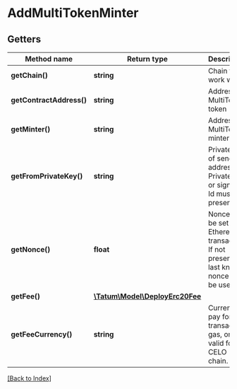 # AddMultiTokenMinter

## Getters

Method name | Return type | Description | Notes
------------ | ------------- | ------------- | -------------
**getChain()** | **string** | Chain to work with. |
**getContractAddress()** | **string** | Address of MultiToken token |
**getMinter()** | **string** | Address of MultiToken minter |
**getFromPrivateKey()** | **string** | Private key of sender address. Private key, or signature Id must be present. |
**getNonce()** | **float** | Nonce to be set to Ethereum transaction. If not present, last known nonce will be used. | [optional]
**getFee()** | [**\Tatum\Model\DeployErc20Fee**](DeployErc20Fee.md) |  | [optional]
**getFeeCurrency()** | **string** | Currency to pay for transaction gas, only valid for CELO chain. | [optional]

[[Back to Index]](../index.md)
